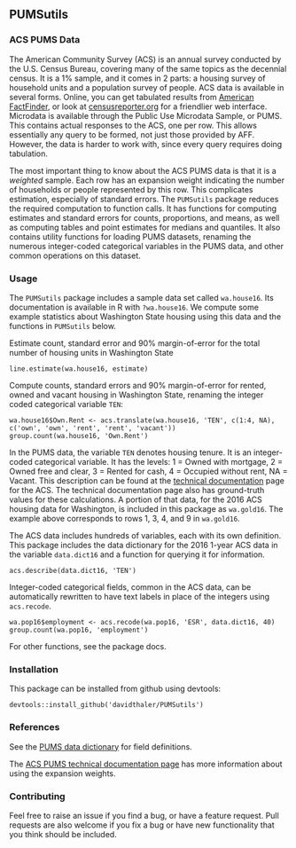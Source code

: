 ## PUMSutils

### ACS PUMS Data

The American Community Survey (ACS) is an annual survey conducted by the U.S. Census Bureau, covering many of the same topics as the decennial census. It is a 1% sample, and it comes in 2 parts: a housing survey of household units and a population survey of people. ACS data is available in several forms. Online, you can get tabulated results from [American FactFinder](https://factfinder.census.gov/faces/nav/jsf/pages/searchresults.xhtml?refresh=t), or look at [censusreporter.org](https://censusreporter.org/) for a friendlier web interface. Microdata is available through the Public Use Microdata Sample, or PUMS. This contains actual responses to the ACS, one per row. This allows essentially any query to be formed, not just those provided by AFF. However, the data is harder to work with, since every query requires doing tabulation. 

The most important thing to know about the ACS PUMS data is that it is a *weighted* sample. Each row has an expansion weight indicating the number of households or people represented by this row. This complicates estimation, especially of standard errors. The `PUMSutils` package reduces the required computation to function calls. It has functions for computing estimates and standard errors for counts, proportions, and means, as well as computing tables and point estimates for medians and quantiles. It also contains utility functions for loading PUMS datasets, renaming the numerous integer-coded categorical variables in the PUMS data, and other common operations on this dataset.

### Usage

The `PUMSutils` package includes a sample data set called `wa.house16`. 
Its documentation is available in R with `?wa.house16`.
We compute some example statistics about Washington State housing using this data and the functions in `PUMSutils` below.

Estimate count, standard error and 90% margin-of-error for the total number of housing units in Washington State

    line.estimate(wa.house16, estimate)

Compute counts, standard errors and 90% margin-of-error for rented, owned and vacant housing in Washington State, renaming the integer coded categorical variable `TEN`:

    wa.house16$Own.Rent <- acs.translate(wa.house16, 'TEN', c(1:4, NA), c('own', 'own', 'rent', 'rent', 'vacant'))    
    group.count(wa.house16, 'Own.Rent')

In the PUMS data, the variable `TEN` denotes housing tenure. It is an integer-coded categorical variable. It has the levels: 1 = Owned with mortgage, 2 = Owned free and clear, 3 = Rented for cash, 4 = Occupied without rent, NA = Vacant. This description can be found at the [technical documentation](https://www.census.gov/programs-surveys/acs/technical-documentation/pums/documentation.html) page for the ACS. The technical documentation page also has ground-truth values for these calculations. A portion of that data, for the 2016 ACS housing data for Washington, is included in this package as `wa.gold16`. The example above corresponds to rows 1, 3, 4, and 9 in `wa.gold16`.

The ACS data includes hundreds of variables, each with its own definition. This package includes the data dictionary for the 2016 1-year ACS data in the  variable `data.dict16` and a function for querying it for information.

    acs.describe(data.dict16, 'TEN')

Integer-coded categorical fields, common in the ACS data, can be automatically rewritten to have text labels in place of the integers using `acs.recode`.

    wa.pop16$employment <- acs.recode(wa.pop16, 'ESR', data.dict16, 40)
    group.count(wa.pop16, 'employment')

For other functions, see the package docs.

### Installation

This package can be installed from github using devtools:    

```
devtools::install_github('davidthaler/PUMSutils')
```

### References

See the [PUMS data dictionary](http://www2.census.gov/programs-surveys/acs/tech_docs/pums/data_dict/PUMSDataDict16.txt) for field definitions.

The [ACS PUMS technical documentation page](http://www.census.gov/programs-surveys/acs/technical-documentation/pums/documentation.html) has more information about using the expansion weights.

### Contributing

Feel free to raise an issue if you find a bug, or have a feature request.
Pull requests are also welcome if you fix a bug or have new functionality that you think should be included.
